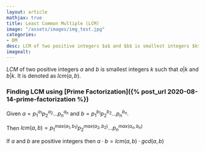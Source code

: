 ```yaml
---
layout: article
mathjax: true
title: Least Common Multiple (LCM)
image: "/assets/images/img_test.jpg"
categories:
- DM
desc: LCM of two positive integers $a$ and $b$ is smallest integers $k$ such that $a | k$ and $b | k$. It is denoted as $lcm(a, b)$. 
imagealt: 
---
```


*LCM* of two positive integers $a$ and $b$ is smallest integers $k$ such that $a | k$ and $b | k$. It is denoted as $lcm(a, b)$.


































































































































































































































































































































































### Finding LCM using [Prime Factorization]({% post_url 2020-08-14-prime-factorization %})

Given $a = p_1^{a_1}p_2^{a_2} \dots p_n^{a_n}$ and $b = p_1^{b_1}p_2^{b_2} \dots p_n^{b_n}$.


































































































































































































































































































































































Then $lcm(a, b) = p_1^{max(a_1, b_1)}p_2^{max(a_2, b_2)} \dots p_n^{max(a_n, b_n)}$


































































































































































































































































































































































If $a$ and $b$ are positive integers then $a \cdot b = lcm(a, b) \cdot gcd(a, b)$
































































































































































































































































































































































